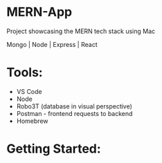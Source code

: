 # MERN-App
Project showcasing the MERN tech stack using Mac 

Mongo | Node | Express | React

# Tools:

* VS Code 
* Node 
* Robo3T (database in visual perspective)
* Postman - frontend requests to backend
* Homebrew

# Getting Started: 



